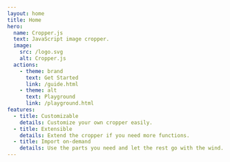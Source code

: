 ```yaml
---
layout: home
title: Home
hero:
  name: Cropper.js
  text: JavaScript image cropper.
  image:
    src: /logo.svg
    alt: Cropper.js
  actions:
    - theme: brand
      text: Get Started
      link: /guide.html
    - theme: alt
      text: Playground
      link: /playground.html
features:
  - title: Customizable
    details: Customize your own cropper easily.
  - title: Extensible
    details: Extend the cropper if you need more functions.
  - title: Import on-demand
    details: Use the parts you need and let the rest go with the wind.
---
```

